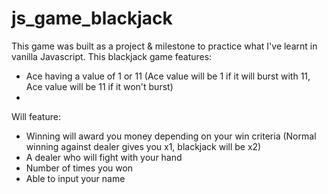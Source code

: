 # js_game_blackjack

This game was built as a project & milestone to practice what I've learnt in vanilla Javascript. 
This blackjack game features:
- Ace having a value of 1 or 11 (Ace value will be 1 if it will burst with 11, Ace value will be 11 if it won't burst)
- 
Will feature:
- Winning will award you money depending on your win criteria (Normal winning against dealer gives you x1, blackjack will be x2)
- A dealer who will fight with your hand
- Number of times you won
- Able to input your name
